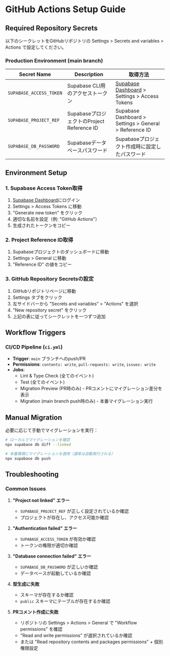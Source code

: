 # GitHub Actions Setup Guide

## Required Repository Secrets

以下のシークレットをGitHubリポジトリの Settings > Secrets and variables > Actions で設定してください。

### Production Environment (main branch)

| Secret Name | Description | 取得方法 |
|-------------|-------------|----------|
| `SUPABASE_ACCESS_TOKEN` | Supabase CLI用のアクセストークン | [Supabase Dashboard](https://supabase.com/dashboard) > Settings > Access Tokens |
| `SUPABASE_PROJECT_REF` | SupabaseプロジェクトのProject Reference ID | Supabase Dashboard > Settings > General > Reference ID |
| `SUPABASE_DB_PASSWORD` | Supabaseデータベースパスワード | Supabaseプロジェクト作成時に設定したパスワード |

## Environment Setup

### 1. Supabase Access Token取得

1. [Supabase Dashboard](https://supabase.com/dashboard)にログイン
2. Settings > Access Tokens に移動
3. "Generate new token" をクリック
4. 適切な名前を設定（例: "GitHub Actions"）
5. 生成されたトークンをコピー

### 2. Project Reference ID取得

1. Supabaseプロジェクトのダッシュボードに移動
2. Settings > General に移動
3. "Reference ID" の値をコピー

### 3. GitHub Repository Secretsの設定

1. GitHubリポジトリページに移動
2. Settings タブをクリック
3. 左サイドバーから "Secrets and variables" > "Actions" を選択
4. "New repository secret" をクリック
5. 上記の表に従ってシークレットを一つずつ追加

## Workflow Triggers

### CI/CD Pipeline (`ci.yml`)
- **Trigger**: `main` ブランチへのpush/PR
- **Permissions**: `contents: write`, `pull-requests: write`, `issues: write`
- **Jobs**: 
  - Lint & Type Check (全てのイベント)
  - Test (全てのイベント)  
  - Migration Preview (PR時のみ) - PRコメントにマイグレーション差分を表示
  - Migration (main branch push時のみ) - 本番マイグレーション実行

## Manual Migration

必要に応じて手動でマイグレーションを実行：

```bash
# ローカルでマイグレーションを確認
npx supabase db diff --linked

# 本番環境にマイグレーションを適用（通常は自動実行される）
npx supabase db push
```

## Troubleshooting

### Common Issues

1. **"Project not linked" エラー**
   - `SUPABASE_PROJECT_REF` が正しく設定されているか確認
   - プロジェクトが存在し、アクセス可能か確認

2. **"Authentication failed" エラー**
   - `SUPABASE_ACCESS_TOKEN` が有効か確認
   - トークンの権限が適切か確認

3. **"Database connection failed" エラー**
   - `SUPABASE_DB_PASSWORD` が正しいか確認
   - データベースが起動しているか確認

4. **型生成に失敗**
   - スキーマが存在するか確認
   - `public` スキーマにテーブルが存在するか確認

5. **PRコメント作成に失敗**
   - リポジトリの Settings > Actions > General で "Workflow permissions" を確認
   - "Read and write permissions" が選択されているか確認
   - または "Read repository contents and packages permissions" + 個別権限設定